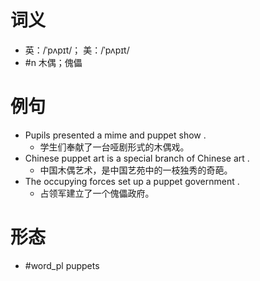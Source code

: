 # 词义
- 英：/ˈpʌpɪt/； 美：/ˈpʌpɪt/
- #n 木偶；傀儡
# 例句
- Pupils presented a mime and puppet show .
	- 学生们奉献了一台哑剧形式的木偶戏。
- Chinese puppet art is a special branch of Chinese art .
	- 中国木偶艺术，是中国艺苑中的一枝独秀的奇葩。
- The occupying forces set up a puppet government .
	- 占领军建立了一个傀儡政府。
# 形态
- #word_pl puppets
